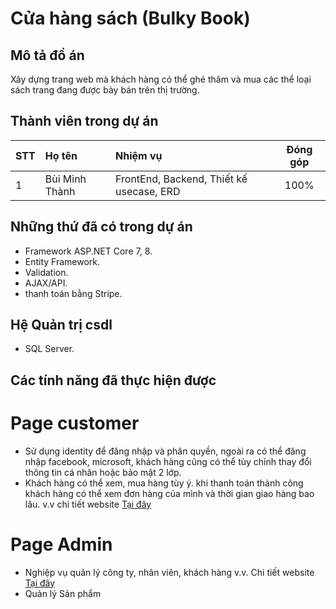 # Cửa hàng sách (Bulky Book)
## Mô tả đồ án
Xây dựng trang web mà khách hàng có thể ghé thăm và mua các thể loại sách trang đang được bày bán trên thị trường.
## Thành viên trong dự án
| **STT** |        **Họ tên**       |                 **Nhiệm vụ**                | **Đóng góp** |
|:-------|:-----------------------|:-------------------------------------------|:------------:|
| 1       | Bùi Minh Thành | FrontEnd, Backend, Thiết kế usecase, ERD | 100%          |

## Những thứ đã có trong dự án
- Framework ASP.NET Core 7, 8.
- Entity Framework.
- Validation.
- AJAX/API.
- thanh toán bằng Stripe.

## Hệ Quản trị csdl 
- SQL Server.

## Các tính năng đã thực hiện được
# Page customer 
- Sử dụng identity để đăng nhập và phân quyền, ngoài ra có thể đăng nhập facebook, microsoft, khách hàng cũng có thể tùy chỉnh thay đổi thông tin cá nhân hoặc bảo mật 2 lớp.
- Khách hàng có thể xem, mua hàng tùy ý. khi thanh toán thành công khách hàng có thể xem đơn hàng của mình và thời gian giao hàng bao lâu. v.v chi tiết website [Tại đây](https://minhthanh.click)

# Page Admin 
- Nghiệp vụ quản lý công ty, nhân viên, khách hàng v.v. Chi tiết website [Tại đây](https://minhthanh.click)
- Quản lý Sản phẩm
